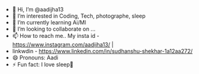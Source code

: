 - 👋 Hi, I’m @aadijha13
- 👀 I’m interested in Coding, Tech, photographe, sleep
- 🌱 I’m currently learning Ai/Ml
- 💞️ I’m looking to collaborate on ...
- 📫 How to reach me.. My insta id - https://www.instagram.com/aadijha13/ |
-  linkwdin - https://www.linkedin.com/in/sudhanshu-shekhar-1a12aa272/
- 😄 Pronouns: Aadi
- ⚡ Fun fact: I love sleep🥹

<!---
aadijha13/aadijha13 is a ✨ special ✨ repository because its `README.md` (this file) appears on your GitHub profile.
You can click the Preview link to take a look at your changes.
--->

